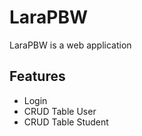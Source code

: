 
# LaraPBW

LaraPBW is a web application

## Features
- Login
- CRUD Table User
- CRUD Table Student

